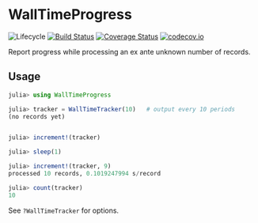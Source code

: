 # WallTimeProgress

![Lifecycle](https://img.shields.io/badge/lifecycle-experimental-orange.svg)
[![Build Status](https://travis-ci.org/tpapp/WallTimeProgress.jl.svg?branch=master)](https://travis-ci.org/tpapp/WallTimeProgress.jl)
[![Coverage Status](https://coveralls.io/repos/tpapp/WallTimeProgress.jl/badge.svg?branch=master&service=github)](https://coveralls.io/github/tpapp/WallTimeProgress.jl?branch=master)
[![codecov.io](http://codecov.io/github/tpapp/WallTimeProgress.jl/coverage.svg?branch=master)](http://codecov.io/github/tpapp/WallTimeProgress.jl?branch=master)

Report progress while processing an ex ante unknown number of records.

## Usage

```julia
julia> using WallTimeProgress

julia> tracker = WallTimeTracker(10)   # output every 10 periods
(no records yet)


julia> increment!(tracker)

julia> sleep(1)

julia> increment!(tracker, 9)
processed 10 records, 0.1019247994 s/record

julia> count(tracker)
10
```

See `?WallTimeTracker` for options.
